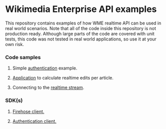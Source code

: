 # Wikimedia Enterprise API examples

This repository contains examples of how WME realtime API can be used in real world scenarios. Note that all of the code inside this repository is not production ready. Although large parts of the code are covered with unit tests, this code was not tested in real world applications, so use it at your own risk.


### Code samples

1. Simple [authentication](example/auth/) example.

1. [Application](example/edits/) to calculate realtime edits per article.

1. Connecting to the [realtime stream](example/firehose/).


### SDK(s)

1. [Firehose client.](pkg/firehose/)

1. [Authentication client.](pkg/auth/)
